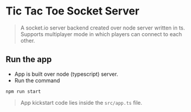 # Tic Tac Toe Socket Server

> A socket.io server backend created over node server written in ts.
> Supports multiplayer mode in which players can connect to each other.

## Run the app
- App is built over node (typescript) server.
- Run the command

```npm run start```

> App kickstart code lies inside the `src/app.ts` file.
